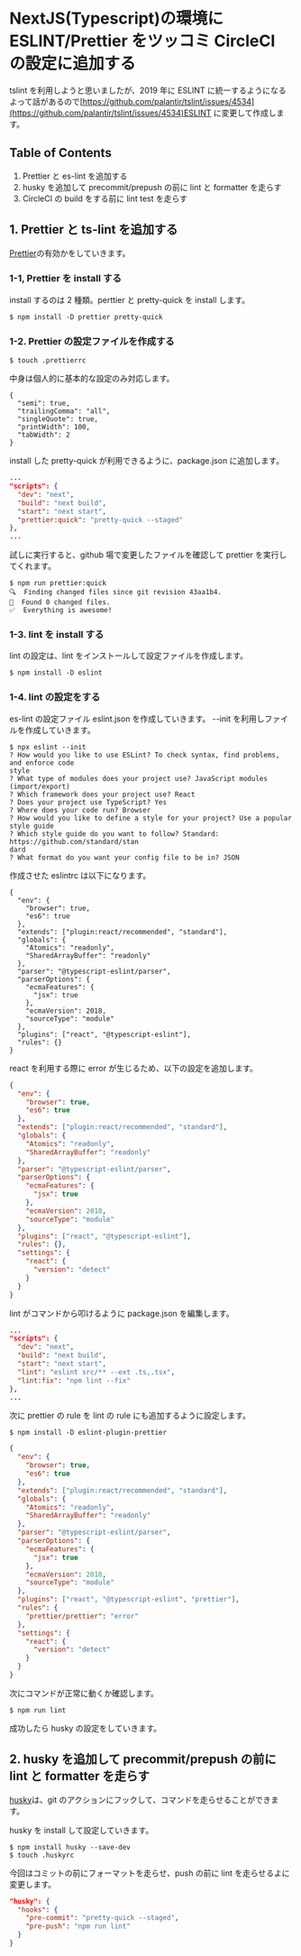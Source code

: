 # NextJS(Typescript)の環境に ESLINT/Prettier をツッコミ CircleCI の設定に追加する

tslint を利用しようと思いましたが、2019 年に ESLINT に統一するようになるよって話があるので[https://github.com/palantir/tslint/issues/4534](https://github.com/palantir/tslint/issues/4534)ESLINT に変更して作成します。

## Table of Contents

1. Prettier と es-lint を追加する
2. husky を追加して precommit/prepush の前に lint と formatter を走らす
3. CircleCI の build をする前に lint test を走らす

## 1. Prettier と ts-lint を追加する

[Prettier](https://prettier.io/)の有効かをしていきます。

### 1-1, Prettier を install する

install するのは 2 種類。perttier と pretty-quick を install します。

```terminal
$ npm install -D prettier pretty-quick
```

### 1-2. Prettier の設定ファイルを作成する

```terminal
$ touch .prettierrc
```

中身は個人的に基本的な設定のみ対応します。

```.prettierrc
{
  "semi": true,
  "trailingComma": "all",
  "singleQuote": true,
  "printWidth": 100,
  "tabWidth": 2
}
```

install した pretty-quick が利用できるように、package.json に追加します。

```package.json
...
"scripts": {
  "dev": "next",
  "build": "next build",
  "start": "next start",
  "prettier:quick": "pretty-quick --staged"
},
...
```

試しに実行すると、github 場で変更したファイルを確認して prettier を実行してくれます。

```
$ npm run prettier:quick
🔍  Finding changed files since git revision 43aa1b4.
🎯  Found 0 changed files.
✅  Everything is awesome!
```

### 1-3. lint を install する

lint の設定は、lint をインストールして設定ファイルを作成します。

```
$ npm install -D eslint
```

### 1-4. lint の設定をする

es-lint の設定ファイル eslint.json を作成していきます。
--init を利用しファイルを作成していきます。

```terminal
$ npx eslint --init
? How would you like to use ESLint? To check syntax, find problems, and enforce code
style
? What type of modules does your project use? JavaScript modules (import/export)
? Which framework does your project use? React
? Does your project use TypeScript? Yes
? Where does your code run? Browser
? How would you like to define a style for your project? Use a popular style guide
? Which style guide do you want to follow? Standard: https://github.com/standard/stan
dard
? What format do you want your config file to be in? JSON
```

作成させた eslintrc は以下になります。

```.eslintrc
{
  "env": {
    "browser": true,
    "es6": true
  },
  "extends": ["plugin:react/recommended", "standard"],
  "globals": {
    "Atomics": "readonly",
    "SharedArrayBuffer": "readonly"
  },
  "parser": "@typescript-eslint/parser",
  "parserOptions": {
    "ecmaFeatures": {
      "jsx": true
    },
    "ecmaVersion": 2018,
    "sourceType": "module"
  },
  "plugins": ["react", "@typescript-eslint"],
  "rules": {}
}

```

react を利用する際に error が生じるため、以下の設定を追加します。

```.eslintrc.json
{
  "env": {
    "browser": true,
    "es6": true
  },
  "extends": ["plugin:react/recommended", "standard"],
  "globals": {
    "Atomics": "readonly",
    "SharedArrayBuffer": "readonly"
  },
  "parser": "@typescript-eslint/parser",
  "parserOptions": {
    "ecmaFeatures": {
      "jsx": true
    },
    "ecmaVersion": 2018,
    "sourceType": "module"
  },
  "plugins": ["react", "@typescript-eslint"],
  "rules": {},
  "settings": {
    "react": {
      "version": "detect"
    }
  }
}

```

lint がコマンドから叩けるように package.json を編集します。

```package.json
...
"scripts": {
  "dev": "next",
  "build": "next build",
  "start": "next start",
  "lint": "eslint src/** --ext .ts,.tsx",
  "lint:fix": "npm lint --fix"
},
...
```

次に prettier の rule を lint の rule にも追加するように設定します。

```terminal
$ npm install -D eslint-plugin-prettier
```

```.eslintrc.json
{
  "env": {
    "browser": true,
    "es6": true
  },
  "extends": ["plugin:react/recommended", "standard"],
  "globals": {
    "Atomics": "readonly",
    "SharedArrayBuffer": "readonly"
  },
  "parser": "@typescript-eslint/parser",
  "parserOptions": {
    "ecmaFeatures": {
      "jsx": true
    },
    "ecmaVersion": 2018,
    "sourceType": "module"
  },
  "plugins": ["react", "@typescript-eslint", "prettier"],
  "rules": {
    "prettier/prettier": "error"
  },
  "settings": {
    "react": {
      "version": "detect"
    }
  }
}

```

次にコマンドが正常に動くか確認します。

```terminal
$ npm run lint
```

成功したら husky の設定をしていきます。

## 2. husky を追加して precommit/prepush の前に lint と formatter を走らす

[husky](https://github.com/typicode/husky)は、git のアクションにフックして、コマンドを走らせることができます。

husky を install して設定していきます。

```terminal
$ npm install husky --save-dev
$ touch .huskyrc
```

今回はコミットの前にフォーマットを走らせ、push の前に lint を走らせるよに変更します。

```package.json
"husky": {
  "hooks": {
    "pre-commit": "pretty-quick --staged",
    "pre-push": "npm run lint"
  }
}
```
